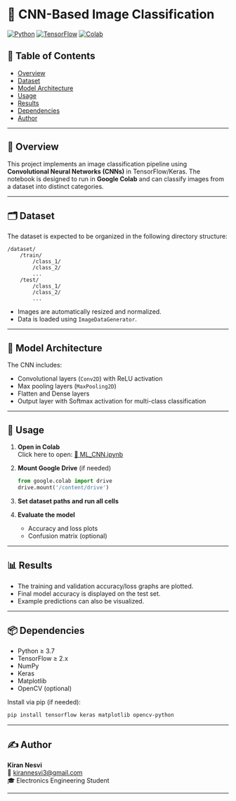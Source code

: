 
# 🧠 CNN-Based Image Classification

[![Python](https://img.shields.io/badge/Python-3.7%2B-blue.svg)](https://www.python.org/)
[![TensorFlow](https://img.shields.io/badge/TensorFlow-2.x-orange.svg)](https://www.tensorflow.org/)
[![Colab](https://img.shields.io/badge/Run%20in-Colab-blue?logo=google-colab)](https://colab.research.google.com/)

## 📌 Table of Contents
- [Overview](#overview)
- [Dataset](#dataset)
- [Model Architecture](#model-architecture)
- [Usage](#usage)
- [Results](#results)
- [Dependencies](#dependencies)
- [Author](#author)

---

## 📘 Overview

This project implements an image classification pipeline using **Convolutional Neural Networks (CNNs)** in TensorFlow/Keras. The notebook is designed to run in **Google Colab** and can classify images from a dataset into distinct categories.

---

## 🗂️ Dataset

The dataset is expected to be organized in the following directory structure:

```
/dataset/
    /train/
        /class_1/
        /class_2/
        ...
    /test/
        /class_1/
        /class_2/
        ...
```

- Images are automatically resized and normalized.
- Data is loaded using `ImageDataGenerator`.

---

## 🧠 Model Architecture

The CNN includes:
- Convolutional layers (`Conv2D`) with ReLU activation
- Max pooling layers (`MaxPooling2D`)
- Flatten and Dense layers
- Output layer with Softmax activation for multi-class classification

---

## 🚀 Usage

1. **Open in Colab**  
   Click here to open: [📓 ML_CNN.ipynb](https://colab.research.google.com/)

2. **Mount Google Drive** (if needed)
   ```python
   from google.colab import drive
   drive.mount('/content/drive')
   ```

3. **Set dataset paths and run all cells**

4. **Evaluate the model**
   - Accuracy and loss plots
   - Confusion matrix (optional)

---

## 📊 Results

- The training and validation accuracy/loss graphs are plotted.
- Final model accuracy is displayed on the test set.
- Example predictions can also be visualized.

---

## 📦 Dependencies

- Python ≥ 3.7
- TensorFlow ≥ 2.x
- NumPy
- Keras
- Matplotlib
- OpenCV (optional)

Install via pip (if needed):
```bash
pip install tensorflow keras matplotlib opencv-python
```

---

## ✍️ Author

**Kiran Nesvi**  
📧 [kirannesvi3@gmail.com](mailto:kirannesvi3@gmail.com)  
🎓 Electronics Engineering Student

---
